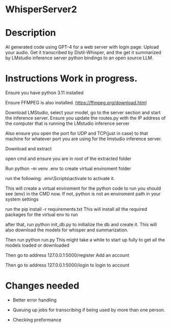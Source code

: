 # WhisperServer2

# Description
AI generated code using GPT-4 for a web server with login page. Upload your audio. Get it transcribed by Distil-Whisper, and the get it summarized by LMstudio inference server python bindings to an open source LLM.


# Instructions Work in progress.

Ensure you have python 3.11 installed

Ensure FFMPEG is also installed. https://ffmpeg.org/download.html

Download LMStudio, select your model, go to the server section and start the inference server. Ensure you update the routes.py with the IP address of the computer that is running the LMstudio inference server

Also ensure you open the port for UDP and TCP(just in case) to that machine for whatever port you are using for the lmstudio inference server.

Download and extract

open cmd and ensure you are in root of the extracted folder

Run python -m venv .env to create virtual enviroment folder

run the following: .env\Scripts\activate to activate it.

This will create a virtual enviroment for the python code to run you should see (env) in the CMD now. If not, python is not an enviroment path in your system settings

run the pip install -r requirements.txt This will install all the required packages for the virtual env to run

after that, run python init_db.py to initialize the db and create it. This will also download the models for whisper and summarization.

Then run python run.py This might take a while to start up fully to get all the models loaded or downloaded

Then go to address 127.0.0.1:5000/register Add an account

Then go to address 127.0.0.1:5000/login to login to account

# Changes needed

- Better error handling

- Queuing up jobs for transcribing if being used by more than one person.

- Checking preformance




